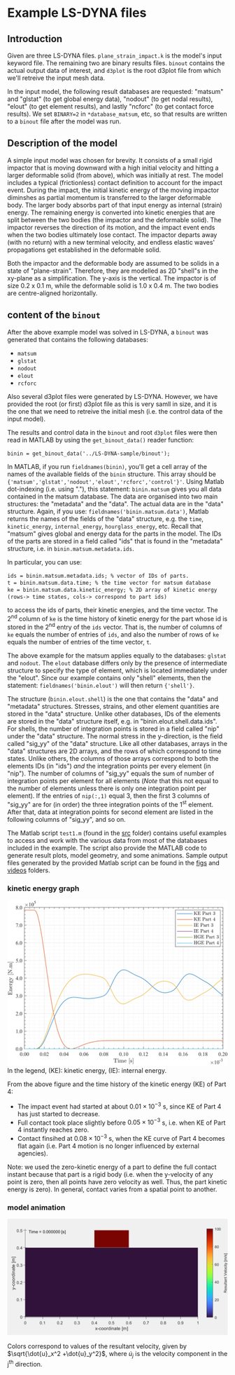 # Example LS-DYNA files
## Introduction
Given are three LS-DYNA files. `plane_strain_impact.k` is the model's input keyword file. The remaining two are binary results files.
`binout` contains the actual output data of interest, and `d3plot` is the root d3plot file from which we'll retreive the input mesh data.

In the input model, the following result databases are requested: "matsum" and "glstat" (to get global energy data), "nodout" 
(to get nodal results), "elout" (to get element results), and lastly "ncforc" (to get contact force results). We set `BINARY=2` in `*database_matsum`, etc, so that results 
are written to a `binout` file after the model was run. 

## Description of the model
A simple input model was chosen for brevity. It consists of a small rigid impactor that is moving downward with a high initial velocity and hitting
a larger deformable solid (from above), which was initially at rest. The model includes a typical (frictionless) contact definition to account for the impact event. 
During the impact, the initial kinetic energy of the moving impactor diminshes as partial momentum is transferred to the larger deformable body. The 
larger body absorbs part of that input energy as internal (strain) energy. The remaining energy is converted into kinetic energies that are split between
the two bodies (the impactor and the deformable solid). The impactor reverses the direction of its motion, and the impact event ends when the two bodies
ultimately lose contact. The impactor departs away (with no return) with a new terminal velocity, and endless elastic waves' propagations get established
in the deformable solid.   

Both the impactor and the deformable body are assumed to be solids in a state of "plane-strain". Therefore, they are modelled as 2D "shell"s in the xy-plane as
a simplification. The y-axis is the vertical. The impactor is of size 0.2 x 0.1 m, while the deformable solid is 1.0 x 0.4 m. The two bodies are centre-aligned horizontally.


## content of the `binout`
After the above example model was solved in LS-DYNA, a `binout` was generated that contains the following databases:
+ `matsum`
+ `glstat` 
+ `nodout`
+ `elout`
+ `rcforc`

Also several d3plot files were generated by LS-DYNA. However, we have provided the root (or first) d3plot file as this is very samll in size, and it is the one
that we need to retreive the initial mesh (i.e. the control data of the input model).  

The results and control data in the `binout` and root `d3plot` files were then read in MATLAB by using the `get_binout_data()` reader function:
```
binin = get_binout_data('../LS-DYNA-sample/binout');
```

In MATLAB, if you run `fieldnames(binin)`, you'll get a cell array of the names of the available fields of the `binin` structure. This array should be 
`{'matsum','glstat','nodout','elout','rcforc','control'}'`. Using Matlab dot-indexing (i.e. using "."), this statement: `binin.matsum` gives you all data contained 
in the matsum database. The data are organised into two main structures: the "metadata" and the "data". The actual data are in the "data" structure. Again, 
if you use: `fieldnames('binin.matsum.data')`, Matlab returns the names of the fields of the "data" structure, e.g. 
the `time`, `kinetic_energy`, `internal_energy`, `hourglass_energy`, etc. Recall that "matsum" gives global and energy data for the parts in the model. The IDs of the parts are stored in a field called "ids" that is found in the "metadata" structure, i.e. in `binin.matsum.metadata.ids`.

In particular, you can use:
```
ids = binin.matsum.metadata.ids; % vector of IDs of parts. 
t = binin.matsum.data.time; % the time vector for matsum database
ke = binin.matsum.data.kinetic_energy; % 2D array of kinetic energy (rows-> time states, cols-> correspond to part ids)
```

to access the ids of parts, their kinetic energies, and the time vector. The 2<sup>nd</sup> column of `ke` is the time history of kinetic energy for the part
whose id is stored in the 2<sup>nd</sup> entry of the `ids` vector. That is, the number of columns of `ke` equals the number of entries of `ids`, and also the number of rows of `ke` equals the number of entries of the time vector, `t`. 


The above example for the matsum applies equally to the databases: `glstat` and `nodout`. The `elout` database differs only by the presence of intermediate
structure to specify the type of element, which is located immediately under the "elout". Since our example contains only "shell" elements, then the statement:
`fieldnames('binin.elout')` will then return `{'shell'}`. 

The structure (`binin.elout.shell`) is the one that contains the "data" and "metadata" structures. Stresses, 
strains, and other element quantities are stored in the "data" structure. Unlike other databases, IDs of the elements are stored in the "data" structure itself, e.g. in 
"binin.elout.shell.data.ids". For shells, the number of integration points is stored in a field called "nip" under the "data" structure. The normal stress in the y-direction, is the field called "sig_yy" of the "data" structure. Like all other databases, arrays in the "data" structures are 2D arrays, and the rows of which correspond to time states. Unlike others, the columns of those arrays correspond to both the elements IDs (in "ids") _and_ the integration points per every element (in "nip"). The number of columns of "sig_yy" equals the sum of number of integration points per element for all elements (*Note* that this not equal to the number of elements unless there is only one integration point per element). If the entries of `nip(:,1)` equal 3, then the first 3 columns of "sig_yy" are for (in order) the three integration points of the 1<sup>st</sup> element. After that, data at integration points for second element are listed in the following columns of "sig_yy", and so on. 


The Matlab script `test1.m` (found in the [src](../src/) folder) contains useful examples to access and work with the various data from most of the databases included in the 
example. The script also provide the MATLAB code to generate result plots, model geometry, and some animations. Sample output files generated by the provided 
Matlab script can be found in the [figs](../figs/) and [videos](../videos/) folders.

### kinetic energy graph
![Energies plot](../figs/energies.svg) 
In the legend, (KE): kinetic energy, (IE): internal energy.

From the above figure and the time history of the kinetic energy (KE) of Part 4:
+ The impact event had started at about $0.01\times10^{-3}$ s, since KE of Part 4 has just started to decrease. 
+ Full contact took place slightly before $0.05\times10^{-3}$ s, i.e. when KE of Part 4 instantly reaches zero.
+ Contact finsihed at $0.08\times10^{-3}$ s, when the KE curve of Part 4 becomes flat again (i.e. Part 4 motion is no longer influenced by external agencies).

Note: we used the zero-kinetic energy of a part to define the full contact instant because that part is a rigid body (i.e. when the y-velocity of any point is zero, then all points have zero velocity as well. Thus, the part kinetic energy is zero). In general, contact varies from a spatial point to another.


### model animation
![animation of small impactor hitting a stand-still large body](../videos/impact_color_resultant_vel.gif)

Colors correspond to values of the resultant velocity, given by $\sqrt{\dot{u}_x^2 +\dot{u}_y^2}$, where $\dot{u}_j$ is the velocity component in the j<sup>th</sup> direction. 






  
